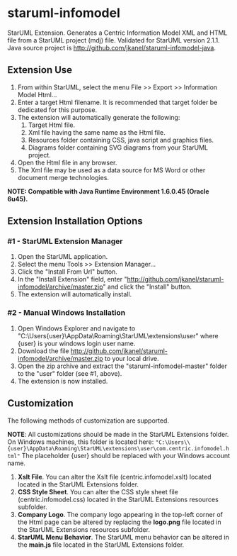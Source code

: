# staruml-infomodel
StarUML Extension. Generates a Centric Information Model XML and HTML file from a StarUML project (mdj) file. Validated for StarUML version 2.1.1.  Java source project is http://github.com/jkanel/staruml-infomodel-java.

## Extension Use
1. From within StarUML, select the menu File >> Export >> Information Model Html...
2. Enter a target Html filename.  It is recommended that target folder be dedicated for this purpose.
3. The extension will automatically generate the following:
    1. Target Html file.
    2. Xml file having the same name as the Html file.
    3. Resources folder containing CSS, java script and graphics files.
    4. Diagrams folder containing SVG diagrams from your StarUML project.
4. Open the Html file in any browser.
5. The Xml file may be used as a data source for MS Word or other document merge technologies.

**NOTE: Compatible with Java Runtime Environment 1.6.0.45 (Oracle 6u45).**

## Extension Installation Options
### #1 - StarUML Extension Manager
1. Open the StarUML application.
2. Select the menu Tools >> Extension Manager...
3. Click the "Install From Url" button.
4. In the "Install Extension" field, enter "http://github.com/jkanel/staruml-infomodel/archive/master.zip" and click the "Install" button.
5. The extension will automatically install.

### #2 - Manual Windows Installation
1. Open Windows Explorer and navigate to "C:\Users\{user}\AppData\Roaming\StarUML\extensions\user" where {user} is your windows login user name.
2. Download the file http://github.com/jkanel/staruml-infomodel/archive/master.zip to your local drive.
3. Open the zip archive and extract the "staruml-infomodel-master" folder to the "user" folder (see #1, above).
4. The extension is now installed.

## Customization
The following methods of customization are supported.

**NOTE**: All customizations should be made in the StarUML Extensions folder.  On Windows machines, this folder is located here:
     ```"C:\Users\\{user}\AppData\Roaming\StarUML\extensions\user\com.centric.infomodel.html"```
The placeholder {user} should be replaced with your Windows account name.

1. **Xslt File**. You can alter the Xslt file (centric.infomodel.xslt) located located in the StarUML Extensions folder.
2. **CSS Style Sheet**. You can alter the CSS style sheet file (centric.infomodel.css) located in the StarUML Extensions resources subfolder.
3. **Company Logo**. The company logo appearing in the top-left corner of the Html page can be altered by replacing the **logo.png** file located in the StarUML Extensions resources subfolder. 
4. **StarUML Menu Behavior**.  The StarUML menu behavior can be altered in the **main.js** file located in the StarUML Extensions folder.


